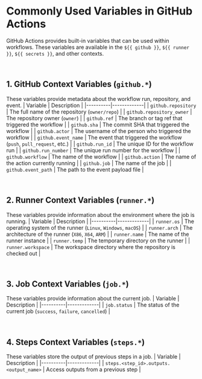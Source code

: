 # Commonly Used Variables in GitHub Actions

GitHub Actions provides built-in variables that can be used within workflows. These variables are available in the `${{ github }}`, `${{ runner }}`, `${{ secrets }}`, and other contexts.

<br>

## 1. **GitHub Context Variables (`github.*`)**
These variables provide metadata about the workflow run, repository, and event.
| Variable | Description |
|----------|-------------|
| `github.repository` | The full name of the repository (`owner/repo`) |
| `github.repository_owner` | The repository owner (`owner`) |
| `github.ref` | The branch or tag ref that triggered the workflow |
| `github.sha` | The commit SHA that triggered the workflow |
| `github.actor` | The username of the person who triggered the workflow |
| `github.event_name` | The event that triggered the workflow (`push`, `pull_request`, etc.) |
| `github.run_id` | The unique ID for the workflow run |
| `github.run_number` | The unique run number for the workflow |
| `github.workflow` | The name of the workflow |
| `github.action` | The name of the action currently running |
| `github.job` | The name of the job |
| `github.event_path` | The path to the event payload file |

<br>

## 2. **Runner Context Variables (`runner.*`)**
These variables provide information about the environment where the job is running.
| Variable | Description |
|----------|-------------|
| `runner.os` | The operating system of the runner (`Linux`, `Windows`, `macOS`) |
| `runner.arch` | The architecture of the runner (`X86`, `X64`, `ARM`) |
| `runner.name` | The name of the runner instance |
| `runner.temp` | The temporary directory on the runner |
| `runner.workspace` | The workspace directory where the repository is checked out |

<br>

## 3. **Job Context Variables (`job.*`)**
These variables provide information about the current job.
| Variable | Description |
|----------|-------------|
| `job.status` | The status of the current job (`success`, `failure`, `cancelled`) |

<br>

## 4. **Steps Context Variables (`steps.*`)**
These variables store the output of previous steps in a job.
| Variable | Description |
|----------|-------------|
| `steps.<step_id>.outputs.<output_name>` | Access outputs from a previous step |
